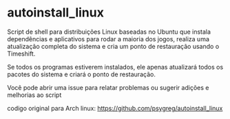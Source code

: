 # autoinstall_linux
Script de shell para distribuições Linux baseadas no Ubuntu que instala dependências e aplicativos para rodar a maioria dos jogos, realiza uma atualização completa do sistema e cria um ponto de restauração usando o Timeshift.

Se todos os programas estiverem instalados, ele apenas atualizará todos os pacotes do sistema e criará o ponto de restauração.



Você pode abrir uma issue para relatar problemas ou sugerir adições e melhorias ao script

codigo original para Arch linux: https://github.com/psygreg/autoinstall_linux
